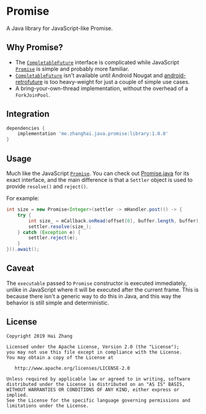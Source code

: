 # Promise

A Java library for JavaScript-like Promise.

## Why Promise?

- The [`CompletableFuture`](https://docs.oracle.com/javase/10/docs/api/java/util/concurrent/CompletableFuture.html) interface is complicated while JavaScript [`Promise`](https://developer.mozilla.org/en-US/docs/Web/JavaScript/Reference/Global_Objects/Promise) is simple and probably more familiar.
- [`CompletableFuture`](https://developer.android.com/reference/java/util/concurrent/CompletableFuture) isn't available until Android Nougat and [android-retrofuture](https://github.com/retrostreams/android-retrofuture) is too heavy-weight for just a couple of simple use cases.
- A bring-your-own-thread implementation, without the overhead of a `ForkJoinPool`.

## Integration

```gradle
dependencies {
    implementation 'me.zhanghai.java.promise:library:1.0.0'
}
```

## Usage

Much like the JavaScript [`Promise`](https://developer.mozilla.org/en-US/docs/Web/JavaScript/Guide/Using_promises). You can check out [Promise.java](library/src/main/java/me/zhanghai/java/promise/Promise.java) for its exact interface, and the main difference is that a `Settler` object is used to provide `resolve()` and `reject()`.

For example:

```java
int size = new Promise<Integer>(settler -> mHandler.post(() -> {
    try {
        int size_ = mCallback.onRead(offset[0], buffer.length, buffer);
        settler.resolve(size_);
    } catch (Exception e) {
        settler.reject(e);
    }
})).await();
```

## Caveat

The `executable` passed to `Promise` constructor is executed immediately, unlike in JavaScript where it will be executed after the current frame. This is because there isn't a generic way to do this in Java, and this way the behavior is still simple and deterministic.

## License

    Copyright 2019 Hai Zhang

    Licensed under the Apache License, Version 2.0 (the "License");
    you may not use this file except in compliance with the License.
    You may obtain a copy of the License at

       http://www.apache.org/licenses/LICENSE-2.0

    Unless required by applicable law or agreed to in writing, software
    distributed under the License is distributed on an "AS IS" BASIS,
    WITHOUT WARRANTIES OR CONDITIONS OF ANY KIND, either express or implied.
    See the License for the specific language governing permissions and
    limitations under the License.
